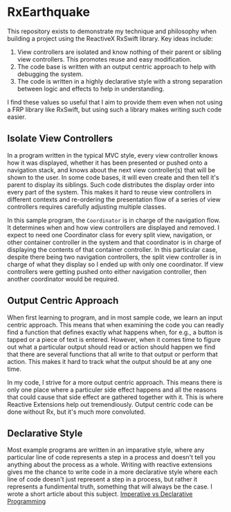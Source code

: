 # RxEarthquake

This repository exists to demonstrate my technique and philosophy when building a project using the ReactiveX RxSwift library. Key ideas include:

1. View controllers are isolated and know nothing of their parent or sibling view controllers. This promotes reuse and easy modification.
2. The code base is written with an output centric approach to help with debugging the system.
3. The code is written in a highly declarative style with a strong separation between logic and effects to help in understanding.

I find these values so useful that I aim to provide them even when not using a FRP library like RxSwift, but using such a library makes writing such code easier.

## Isolate View Controllers

In a program written in the typical MVC style, every view controller knows how it was displayed, whether it has been presented or pushed onto a navigation stack, and knows about the next view controller(s) that will be shown to the user. In some code bases, it will even create and then tell it's parent to display its siblings. Such code distributes the display order into every part of the system. This makes it hard to reuse view controllers in different contexts and re-ordering the presentation flow of a series of view controllers requires carefully adjusting multiple classes.

In this sample program, the `Coordinator` is in charge of the navigation flow. It determines when and how view controllers are displayed and removed. I expect to need one  Coordinator class for every split view, navigation, or other container controller in the system and that coordinator is in charge of displaying the contents of that container controller. In this particular case, despite there being two navigation controllers, the split view controller is in charge of what they display so I ended up with only one coordinator. If view controllers were getting pushed onto either navigation controller, then another coordinator would be required.

## Output Centric Approach

When first learning to program, and in most sample code, we learn an input centric approach. This means that when examining the code you can readly find a function that defines exactly what happens when, for e.g., a button is tapped or a piece of text is entered. However, when it comes time to figure out what a particular output should read or action should happen we find that there are several functions that all write to that output or perform that action. This makes it hard to track what the output should be at any one time.

In my code, I strive for a more output centric approach. This means there is only one place where a particuler side effect happens and all the reasons that could cause that side effect are gathered together with it. This is where Reactive Extensions help out tremendiously. Output centric code can be done without Rx, but it's much more convoluted. 

## Declarative Style

Most example programs are written in an imparative style, where any particular line of code represents a step in a process and doesn't tell you anything about the process as a whole. Writing with reactive extensions gives me the chance to write code in a more declarative style where each line of code doesn't just represent a step in a process, but rather it represents a fundimental truth, something that will always be the case. I wrote a short article about this subject. [Imperative vs Declarative Programming](https://medium.com/@danielt1263/imperative-vs-declarative-programming-a74f6cceff0e)

